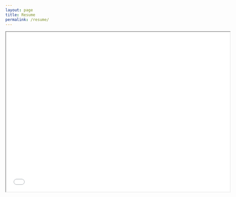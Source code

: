 ```yaml
---
layout: page
title: Resume
permalink: /resume/
---
```


<iframe src="/resume.pdf" width="700" height="500"> </iframe>